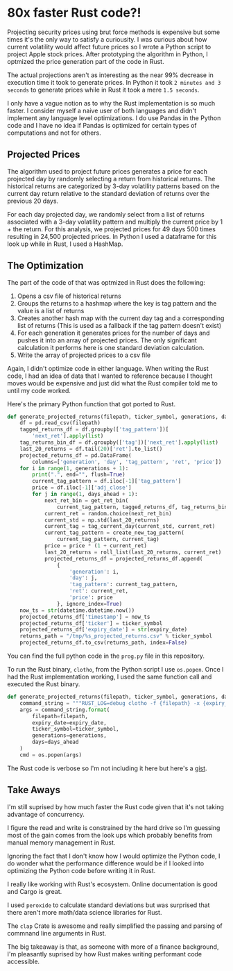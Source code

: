 # 80x faster Rust code?! 

Projecting security prices using brut force methods is expensive but some times it's the only way to satisfy a curiousity. I was curious about how current volatility would affect future prices so I wrote a Python script to project Apple stock prices. After prototyping the algorithm in Python, I optmized the price generation part of the code in Rust. 

The actual projections aren't as interesting as the near 99% decrease in execution time it took to generate prices. In Python it took `2 minutes and 3 seconds` to generate prices while in Rust it took a mere `1.5 seconds`. 

I only have a vague notion as to why the Rust implementation is so much faster. I consider myself a naive user of both languages and didn't implement any language level optimizations. I do use Pandas in the Python code and I have no idea if Pandas is optimized for certain types of computations and not for others.

## Projected Prices

The algorithm used to project future prices generates a price for each projected day by randomly selecting a return from historical returns. The historical returns are categorized by 3-day volatility patterns based on the current day return relative to the standard deviation of returns over the previous 20 days.

For each day projected day, we randomly select from a list of returns associated with a 3-day volatility pattern and multiply the current price by 1 + the return. For this analysis, we projected prices for 49 days 500 times resulting in 24,500 projected prices. In Python I used a dataframe for this look up while in Rust, I used a HashMap.

## The Optimization

The part of the code of that was optmized in Rust does the following:

1. Opens a csv file of historical returns
2. Groups the returns to a hashmap where the key is tag pattern and the value is a list of returns 
3. Creates another hash map with the current day tag and a corresponding list of returns (This is used as a fallback if the tag pattern doesn't exist)
4. For each generation it generates prices for the number of days and pushes it into an array of projected prices. The only significant calculation it performs here is one standard deviation calculation.
5. Write the array of projected prices to a csv file

Again, I didn't optimize code in either language. When writing the Rust code, I had an idea of data that I wanted to reference because I thought moves would be expensive and just did what the Rust compiler told me to until my code worked. 

Here's the primary Python function that got ported to Rust. 

```python
def generate_projected_returns(filepath, ticker_symbol, generations, days_ahead, expiry_date):
    df = pd.read_csv(filepath)
    tagged_returns_df = df.groupby(['tag_pattern'])[
        'next_ret'].apply(list)
    tag_returns_bin_df = df.groupby(['tag'])['next_ret'].apply(list)
    last_20_returns = df.tail(20)['ret'].to_list()
    projected_returns_df = pd.DataFrame(
        columns=['generation', 'day', 'tag_pattern', 'ret', 'price'])
    for i in range(1, generations + 1):
        print(".", end="", flush=True)
        current_tag_pattern = df.iloc[-1]['tag_pattern']
        price = df.iloc[-1]['adj_close']
        for j in range(1, days_ahead + 1):
            next_ret_bin = get_ret_bin(
                current_tag_pattern, tagged_returns_df, tag_returns_bin_df)
            current_ret = random.choice(next_ret_bin)
            current_std = np.std(last_20_returns)
            current_tag = tag_current_day(current_std, current_ret)
            current_tag_pattern = create_new_tag_pattern(
                current_tag_pattern, current_tag)
            price = price * (1 + current_ret)
            last_20_returns = roll_list(last_20_returns, current_ret)
            projected_returns_df = projected_returns_df.append(
                {
                    'generation': i,
                    'day': j,
                    'tag_pattern': current_tag_pattern,
                    'ret': current_ret,
                    'price': price
                }, ignore_index=True)
    now_ts = str(datetime.datetime.now())
    projected_returns_df['timestamp'] = now_ts
    projected_returns_df['ticker'] = ticker_symbol
    projected_returns_df['expiry_date'] = str(expiry_date)
    returns_path = "/tmp/%s_projected_returns.csv" % ticker_symbol
    projected_returns_df.to_csv(returns_path, index=False)
```

You can find the full python code in the `prog.py` file in this repository.

To run the Rust binary, `clotho`, from the Python script I use `os.popen`. Once I had the Rust implementation working, I used the same function call and executed the Rust binary.

```python
def generate_projected_returns(filepath, ticker_symbol, generations, days_ahead, expiry_date):
    command_string = """RUST_LOG=debug clotho -f {filepath} -x {expiry_date} -t {ticker_symbol} -g {generations} -d {days}"""
    args = command_string.format(
        filepath=filepath,
        expiry_date=expiry_date,
        ticker_symbol=ticker_symbol,
        generations=generations,
        days=days_ahead
    )
    cmd = os.popen(args)
```

The Rust code is verbose so I'm not including it here but here's a [gist](https://gist.github.com/choiway/a1bb9d92f5753a5b7781b3814e40ba77). 

## Take Aways

I'm still suprised by how much faster the Rust code given that it's not taking advantage of concurrency. 

I figure the read and write is constrained by the hard drive so I'm guessing most of the gain comes from the look ups which probably benefits from manual memory management in Rust.

Ignoring the fact that I don't know how I would optimize the Python code, I do wonder what the performance difference would be if I looked into optimizing the Python code before writing it in Rust. 

I really like working with Rust's ecosystem. Online documentation is good and Cargo is great. 

I used `peroxide` to calculate standard deviations but was surprised that there aren't more math/data science libraries for Rust.

The `clap` Crate is awesome and really simplified the passing and parsing of commnand line arguments in Rust. 

The big takeaway is that, as someone with more of a finance background, I'm pleasantly suprised by how Rust makes writing performant code accessible. 
